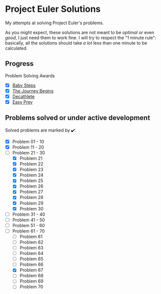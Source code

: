 # Project Euler Solutions

My attempts at solving Project Euler's problems.

As you might expect, these solutions are not meant to be _optimal_ or even _good_, I just need them to work fine. I will try to respect the "1 minute rule": basically, all the solutions should take _a lot_ less than one minute to be calculated.

## Progress

Problem Solving Awards

- [x] [Baby Steps](https://projecteuler.net/award=1)
- [x] [The Journey Begins](https://projecteuler.net/award=2)
- [x] [Decathlete](https://projecteuler.net/award=3)
- [x] [Easy Prey](https://projecteuler.net/award=51)

## Problems solved or under active development

Solved problems are marked by :heavy_check_mark:.

- [x] Problem 01 - 10
- [x] Problem 11 - 20
- [ ] Problem 21 - 30
  - [x] Problem 21
  - [x] Problem 22
  - [x] Problem 23
  - [x] Problem 24
  - [x] Problem 25
  - [x] Problem 26
  - [x] Problem 27
  - [x] Problem 28
  - [x] Problem 29
  - [x] Problem 30
- [ ] Problem 31 - 40
- [ ] Problem 41 - 50
- [ ] Problem 51 - 60
- [ ] Problem 61 - 70
  - [ ] Problem 61
  - [ ] Problem 62
  - [ ] Problem 63
  - [ ] Problem 64
  - [ ] Problem 65
  - [ ] Problem 66
  - [x] Problem 67
  - [ ] Problem 68
  - [ ] Problem 69
  - [ ] Problem 70
